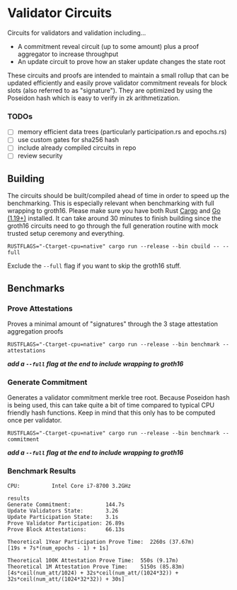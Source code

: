 # Validator Circuits

Circuits for validators and validation including...
- A commitment reveal circuit (up to some amount) plus a proof aggregator to increase throughput
- An update circuit to prove how an staker update changes the state root

These circuits and proofs are intended to maintain a small rollup that can be updated efficiently and easily prove validator commitment reveals for block slots (also referred to as "signature"). They are optimized by using the Poseidon hash which is easy to verify in zk arithmetization.

### TODOs

- [ ] memory efficient data trees (particularly participation.rs and epochs.rs)
- [ ] use custom gates for sha256 hash
- [ ] include already compiled circuits in repo
- [ ] review security

## Building
The circuits should be built/compiled ahead of time in order to speed up the benchmarking. This is especially relevant when benchmarking with full wrapping to groth16. Please make sure you have both Rust [Cargo](https://doc.rust-lang.org/cargo/getting-started/installation.html) and [Go (1.19+)](https://go.dev/doc/install) installed. It can take around 30 minutes to finish building since the groth16 circuits need to go through the full generation routine with mock trusted setup ceremony and everything.
```
RUSTFLAGS="-Ctarget-cpu=native" cargo run --release --bin cbuild -- --full
```

Exclude the `--full` flag if you want to skip the groth16 stuff. 

## Benchmarks

### Prove Attestations

Proves a minimal amount of "signatures" through the 3 stage attestation aggregation proofs
```
RUSTFLAGS="-Ctarget-cpu=native" cargo run --release --bin benchmark -- attestations
```
***add a `--full` flag at the end to include wrapping to groth16***

### Generate Commitment

Generates a validator commitment merkle tree root. Because Poseidon hash is being used, this can take quite a bit of time compared to typical CPU friendly hash functions. Keep in mind that this only has to be computed once per validator.
```
RUSTFLAGS="-Ctarget-cpu=native" cargo run --release --bin benchmark -- commitment
```
***add a `--full` flag at the end to include wrapping to groth16***

### Benchmark Results

```
CPU:          Intel Core i7-8700 3.2GHz

results
Generate Commitment:           144.7s
Update Validators State:       3.26
Update Participation State:    3.1s
Prove Validator Participation: 26.89s 
Prove Block Attestations:      66.13s 

Theoretical 1Year Participation Prove Time:  2260s (37.67m)
[19s + 7s*(num_epochs - 1) + 1s]

Theoretical 100K Attestation Prove Time:  550s (9.17m)
Theoretical 1M Attestation Prove Time:    5150s (85.83m)
[4s*ceil(num_att/1024) + 32s*ceil(num_att/(1024*32)) + 32s*ceil(num_att/(1024*32*32)) + 30s]
```
